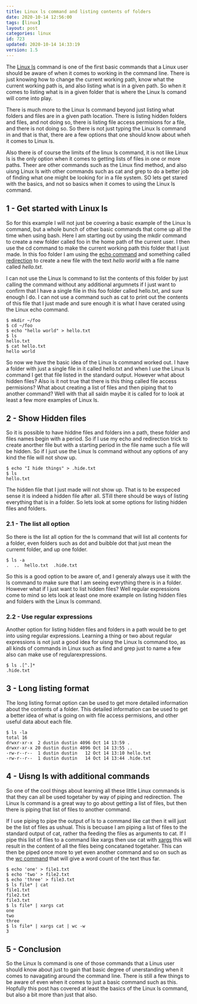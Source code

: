 ```yaml
---
title: Linux ls command and listing contents of folders
date: 2020-10-14 12:56:00
tags: [linux]
layout: post
categories: linux
id: 723
updated: 2020-10-14 14:33:19
version: 1.5
---
```


The [Linux ls](https://www.thegeekdiary.com/basic-ls-command-examples-in-linux/) command is one of the first basic commands that a Linux user should be aware of when it comes to working in the command line. There is just knowing how to change the current working path, know what the current working path is, and also listing what is in a given path. So when it comes to listing what is in a given folder that is where the Linux ls comand will come into play.

There is much more to the Linux ls command beyond just listing what folders and files are in a given path location. There is listing hidden folders and files, and not doing so, there is listing file access permisions for a file, and there is not doing so. So there is not just typing the Linux ls command in and that is that, there are a few options that one should know about wheh it comes to Linux ls.

Also there is of course the limits of the linux ls command, it is not like Linux ls is the only option when it comes to getting lists of files in one or more paths. Theer are other commands such as the Linux find method, and also uisng Linux ls with other commands such as cat and grep to do a better job of finding what one might be looking for in a file system. SO lets get stared with the basics, and not so basics when it comes to using the Linux ls command.

<!-- more -->

## 1 - Get started with Linux ls

So for this example I will not just be covering a basic example of the Linux ls command, but a whole bunch of other basic commands that come up all the time when using bash. Here I am starting out by using the mkdir command to create a new folder called foo in the home path of the current user. I then use the cd command to make the current working path this folder that I just made. In this foo folder I am using the [echo command](/2019/08/15/linux-echo/) and something called [redirection](/2020/10/02/linux-redirection/) to create a new file with the text _hello world_ with a file name called _hello.txt_.

I can not use the Linux ls command to list the contents of this folder by just calling the command without any additional argumnets if I just want to confirm that I have a single file in this foo folder called hello.txt, and sure enough I do. I can not use a command such as cat to print out the contents of this file that I just made and sure enough it is what I have cerated using the Linux echo command.

```
$ mkdir ~/foo
$ cd ~/foo
$ echo "hello world" > hello.txt
$ ls
hello.txt
$ cat hello.txt
hello world
```

So now we have the basic idea of the Linux ls command worked out. I have a folder with just a single file in it called hello.txt and when I use the Linux ls command I get that file listed in the standard output. However what about hidden files? Also is it not true that there is this thing called file access permisions? What about creating a list of files and then piping that to another command? Well with that all saidn maybe it is called for to look at least a few more examples of Linux ls.

## 2 - Show Hidden files

So it is possible to have hiddne files and folders inn a path, these folder and files names begin with a period. So if I use my echo and redirection trick to create anorther file but with a starting period in the file name such a file will be hidden. So if I just use the Linux ls command without any options of any kind the file will not show up.

```
$ echo "I hide things" > .hide.txt
$ ls
hello.txt
```

The hidden file that I just made will not show up. That is to be exspeced sense it is indeed a hidden file after all. STill there should be ways of listing everything that is in a folder. So lets look at some options for listing hidden files and folders.

### 2.1 - The list all option

So there is the list all option for the ls command that will list all contents for a folder, even folders such as dot and buibble dot that just mean the curremt folder, and up one folder.

```
$ ls -a
.  ..  hello.txt  .hide.txt
```

So this is a good option to be aware of, and I generaly always use it with the ls command to make sure that I am seeing everything there is in a folder. However what if I just want to list hidden files? Well regular expressions come to mind so lets look at least one more example on listing hidden files and folders with the Linux ls command.

### 2.2 - Use regular expressions

Another option for listing hidden files and folders in a path would be to get into using regular expressions. Learning a thing or two about regular expressions is not just a good idea for uisng the Linux ls command too, as all kinds of commands in Linux such as find and grep just to name a few also can make use of regularexpressions.

```
$ ls .[^.]*
.hide.txt
```

## 3 - Long listing format

The long listing format option can be used to get more detailed information about the contents of a folder. This detailed information can be used to get a better idea of what is going on with file access permisions, and other useful data about each file.

```
$ ls -la
total 16
drwxr-xr-x  2 dustin dustin 4096 Oct 14 13:59 .
drwxr-xr-x 20 dustin dustin 4096 Oct 14 13:55 ..
-rw-r--r--  1 dustin dustin   12 Oct 14 13:10 hello.txt
-rw-r--r--  1 dustin dustin   14 Oct 14 13:44 .hide.txt
```

## 4 - Uisng ls with additional commands

So one of the cool things about learning all these little Linux commands is that they can all be used togetaher by way of piping and redirection. The Linux ls command is a great way to go about getting a list of files, but then there is piping that list of files to another command.

If I use piping to pipe the output of ls to a command like cat then it will just be the list of files as ushual. This is becuase I am piping a list of files to the standard output of cat, rather tha feeding the files as arguments to cat. If I pipe this list of files to a command like xargs then use cat with [xargs](/2020/09/26/linux-xargs/) this will result in the content of all the files being concataned togetaher. This can then be piped once more to yet even another command and so on such as the [wc command](/2020/10/13/linux-wc/) that will give a word count of the text thus far.

```
$ echo 'one' > file1.txt
$ echo 'two' > file2.txt
$ echo 'three' > file3.txt
$ ls file* | cat 
file1.txt
file2.txt
file3.txt
$ ls file* | xargs cat
one
two
three
$ ls file* | xargs cat | wc -w
3
```

## 5 - Conclusion

So the Linux ls command is one of those commands that a Linus user should know about just to gain that basic degree of unerstanding when it comes to navagating around the command line. There is still a few things to be aware of even when it comes to just a basic command such as this. Hopfully this post has covered at least the basics of the Linux ls command, but also a bit more than just that also.